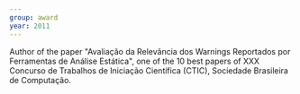 ```yaml
---
group: award
year: 2011
---
```


Author of the paper "Avaliação da Relevância dos Warnings Reportados por Ferramentas de Análise Estática", one of the 10 best papers of XXX Concurso de Trabalhos de Iniciação Científica (CTIC), Sociedade Brasileira de Computação.
